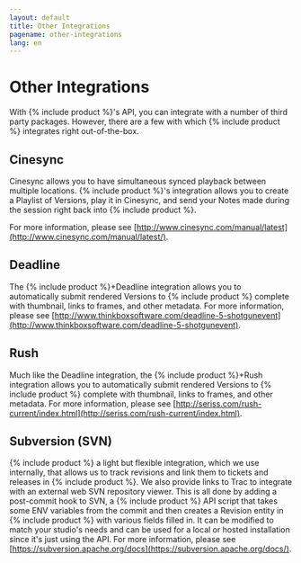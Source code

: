 ```yaml
---
layout: default
title: Other Integrations
pagename: other-integrations
lang: en
---
```


# Other Integrations

With {% include product %}'s API, you can integrate with a number of third party packages. However, there are a few with which {% include product %} integrates right out-of-the-box.

## Cinesync

Cinesync allows you to have simultaneous synced playback between multiple locations. {% include product %}'s integration allows you to create a Playlist of Versions, play it in Cinesync, and send your Notes made during the session right back into {% include product %}.

For more information, please see [http://www.cinesync.com/manual/latest](http://www.cinesync.com/manual/latest/).

## Deadline

The {% include product %}+Deadline integration allows you to automatically submit rendered Versions to {% include product %} complete with thumbnail, links to frames, and other metadata. For more information, please see [http://www.thinkboxsoftware.com/deadline-5-shotgunevent](http://www.thinkboxsoftware.com/deadline-5-shotgunevent).

## Rush

Much like the Deadline integration, the {% include product %}+Rush integration allows you to automatically submit rendered Versions to {% include product %} complete with thumbnail, links to frames, and other metadata. For more information, please see [http://seriss.com/rush-current/index.html](http://seriss.com/rush-current/index.html).

## Subversion (SVN)

{% include product %} a light but flexible integration, which we use internally, that allows us to track revisions and link them to tickets and releases in {% include product %}. We also provide links to Trac to integrate with an external web SVN repository viewer. This is all done by adding a post-commit hook to SVN, a {% include product %} API script that takes some ENV variables from the commit and then creates a Revision entity in {% include product %} with various fields filled in. It can be modified to match your studio's needs and can be used for a local or hosted installation since it's just using the API. For more information, please see [https://subversion.apache.org/docs](https://subversion.apache.org/docs/).
